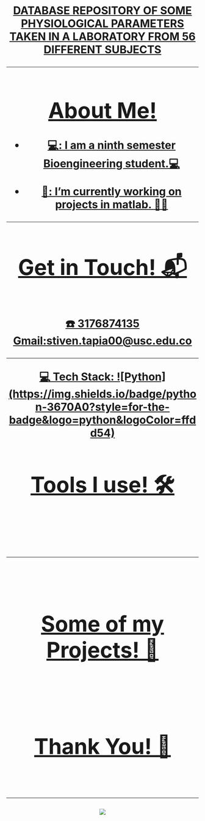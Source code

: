 <h1 align="center"> <a href=>DATABASE REPOSITORY OF SOME PHYSIOLOGICAL PARAMETERS TAKEN IN A LABORATORY FROM 56 DIFFERENT SUBJECTS                         

<hr>

<h1> About Me! 
</h1>
   
- 💻: I am a ninth semester Bioengineering student.💻

- 🔭: I’m currently working on projects in matlab. 🧠🤖

<hr>
<h1 align="center">Get in Touch! 📬
</h1>
<Br>
   ☎️ 3176874135
   Gmail:stiven.tapia00@usc.edu.co
<hr>
 💻 Tech Stack:
![Python](https://img.shields.io/badge/python-3670A0?style=for-the-badge&logo=python&logoColor=ffdd54)

<h1>Tools I use! 🛠️</h1>
<Br>
 
<Br>
<hr>
<Br>

<h1>Some of my Projects! 🎨</h1>

<Br>
<Br>

<h1>Thank You! 🤵 </h1>

<Br>

---
[![](https://visitcount.itsvg.in/api?id=stiven4270&icon=0&color=0)](https://visitcount.itsvg.in)

<!-- Proudly created with GPRM ( https://gprm.itsvg.in ) -->

